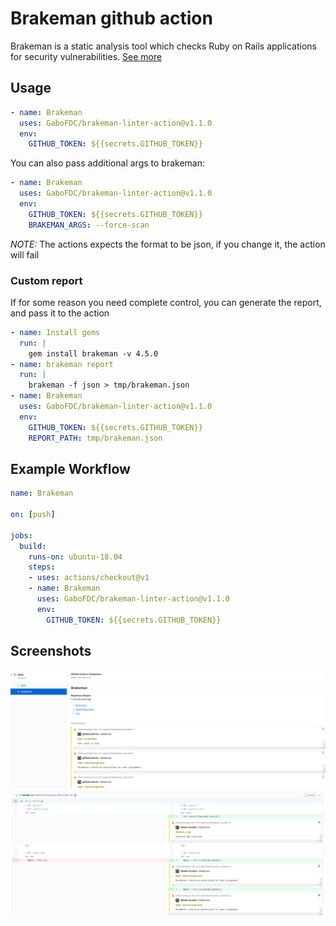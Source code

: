# Brakeman github action

Brakeman is a static analysis tool which checks Ruby on Rails applications for security vulnerabilities.
[See more](https://github.com/presidentbeef/brakeman)

## Usage

```yml
- name: Brakeman
  uses: GaboFDC/brakeman-linter-action@v1.1.0
  env:
    GITHUB_TOKEN: ${{secrets.GITHUB_TOKEN}}
```

You can also pass additional args to brakeman:

```yml
- name: Brakeman
  uses: GaboFDC/brakeman-linter-action@v1.1.0
  env:
    GITHUB_TOKEN: ${{secrets.GITHUB_TOKEN}}
    BRAKEMAN_ARGS: --force-scan
```

*NOTE:* The actions expects the format to be json, if you change it, the action will fail

### Custom report

If for some reason you need complete control, you can generate the report, and pass it to the action

```yml
- name: Install gems
  run: |
    gem install brakeman -v 4.5.0
- name: brakeman report
  run: |
    brakeman -f json > tmp/brakeman.json
- name: Brakeman
  uses: GaboFDC/brakeman-linter-action@v1.1.0
  env:
    GITHUB_TOKEN: ${{secrets.GITHUB_TOKEN}}
    REPORT_PATH: tmp/brakeman.json
```

## Example Workflow

```yml
name: Brakeman

on: [push]

jobs:
  build:
    runs-on: ubuntu-18.04
    steps:
    - uses: actions/checkout@v1
    - name: Brakeman
      uses: GaboFDC/brakeman-linter-action@v1.1.0
      env:
        GITHUB_TOKEN: ${{secrets.GITHUB_TOKEN}}
```

## Screenshots

![example GitHub Action UI](./screenshots/action.png)
![example Pull request](./screenshots/pull_request.png)
